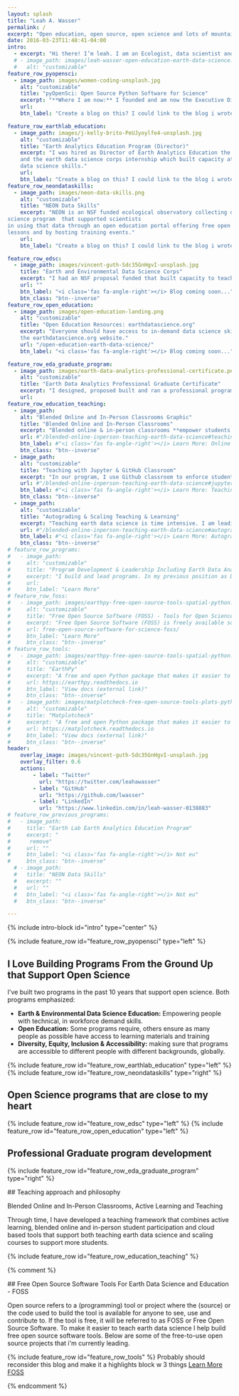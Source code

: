 ```yaml
---
layout: splash
title: "Leah A. Wasser"
permalink: /
excerpt: "Open education, open source, open science and lots of mountains and running."
date: 2016-03-23T11:48:41-04:00
intro:
  - excerpt: "Hi there! I’m leah. I am an Ecologist, data scientist and educator. I develop and lead programs that support open science through community building, outreach and education. I am also an avid long distance mountain trail runner."
  # - image_path: images/leah-wasser-open-education-earth-data-science.jpg
  #   alt: "customizable"
feature_row_pyopensci:
  - image_path: images/women-coding-unsplash.jpg
    alt: "customizable"
    title: "pyOpenSci: Open Source Python Software for Science"
    excerpt: "**Where I am now:** I founded and am now the Executive Director of pyOpenSci - a diverse, global community that supports the Python tools that drive open science through open peer review, training and mentorship. I am incredibly excited to be building this community and look forward to writing about the experience as I learn."
    url:
    btn_label: "Create a blog on this? I could link to the blog i wrote on the pyos website too for now"

feature_row_earthlab_education:
  - image_path: images/j-kelly-brito-PeUJyoylfe4-unsplash.jpg
    alt: "customizable"
    title: "Earth Analytics Education Program (Director)"
    excerpt: "I was hired as Director of Earth Analytics Education the earth analytics education program which supported scientists using complect earth and environmental data to study environmental change. I created several programs here including the earthdatascience.org online education portal, a professional program in earth data analytics,
    and the earth data science corps internship which built capacity at tribal and hispanic serving colleges to teach and to learn earth and environmental 
    data science skills."
    url:
    btn_label: "Create a blog on this? I could link to the blog i wrote on the pyos website too for now"
feature_row_neondataskills:
  - image_path: images/neon-data-skills.png
    alt: "customizable"
    title: "NEON Data Skills"
    excerpt: "NEON is an NSF funded ecological observatory collecting data to support science. I build an earth and environmental data 
science program  that supported scientists
in using that data through an open education portal offering free open education
lessons and by hosting training events."
    url:
    btn_label: "Create a blog on this? I could link to the blog i wrote on the pyos website too for now"

feature_row_edsc:
  - image_path: images/vincent-guth-Sdc35GnHgvI-unsplash.jpg
    title: "Earth and Environmental Data Science Corps"
    excerpt: "I had an NSF proposal funded that built capacity to teach and to learn earth and environmental data science skill at tribal and hispanic serving institutions. The core of the program included a summer program where we provided training to faculty and students in open, reproducible earth and environmental data science skills. The program also provided mentorship to students and training for faculty to support them added data intensive curriculum into their courses."
    url: ""
    btn_label: "<i class='fas fa-angle-right'></i> Blog coming soon..."
    btn_class: "btn--inverse"
feature_row_open_education:
  - image_path: images/open-education-landing.png
    alt: "customizable"
    title: "Open Education Resources: earthdatascience.org"
    excerpt: "Everyone should have access to in-demand data science skills. Publishing curated sets of lessons and courses online allows those who may not have access otherwise to training materials. I build and then published my courses and lessons on 
    the earthdatascience.org website."
    url: "/open-education-earth-data-science/"
    btn_label: "<i class='fas fa-angle-right'></i> Blog coming soon..."

feature_row_eda_graduate_program:
  - image_path: images/earth-data-analytics-professional-certificate.png
    alt: "customizable"
    title: "Earth Data Analytics Professional Graduate Certificate"
    excerpt: "I designed, proposed built and ran a professional program in earth data analytics at CU Boulder. I also developed content for and taught courses. While that program was tuition based and designed to financially support our program, course materials were published online as open education resources."
    url: 
feature_row_education_teaching:
  - image_path:
    alt: "Blended Online and In-Person Classrooms Graphic"
    title: "Blended Online and In-Person Classrooms"
    excerpt: "Blended online & in-person classrooms **empower students to chose the learning approach that best suits their needs**. All of our Earth Analytics courses give students the option to participant in class either asynchronously or synchronously online or in person. Materials are also published as open education resources."
    url: #"/blended-online-inperson-teaching-earth-data-science#teaching-in-blended-online-and-in-person-classrooms"
    btn_label: #"<i class='fas fa-angle-right'></i> Learn More: Online and In Person Learning"
    btn_class: "btn--inverse"
  - image_path:
    alt: "customizable"
    title: "Teaching with Jupyter & GitHub Classroom"
    excerpt: "In our program, I use Github classroom to enforce student skills associated with command line, `git`, sharing code and version control. JupyterHub running on Google Cloud is used to reduce the struggles associated with both setting up software and having sufficient computing resources on local student machines."
    url: #"/blended-online-inperson-teaching-earth-data-science#jupyter-jupyterhub-and-open-reproducible-science"
    btn_label: #"<i class='fas fa-angle-right'></i> Learn More: Teaching with GitHub & Jupyter"
    btn_class: "btn--inverse"
  - image_path:
    alt: "customizable"
    title: "Autograding & Scaling Teaching & Learning"
    excerpt: "Teaching earth data science is time intensive. I am leading development of workflows that reduce the time required to grade student assignments and also provide intermediate feedback to students. This effort involves contributing to existing community tools where possible in support of existing open source efforts."
    url: #"/blended-online-inperson-teaching-earth-data-science#autograding"
    btn_label: #"<i class='fas fa-angle-right'></i> Learn More: Autograding"
    btn_class: "btn--inverse"
# feature_row_programs:
#   - image_path: 
#     alt: "customizable"
#     title: "Program Development & Leadership Including Earth Data Analytics"
#     excerpt: "I build and lead programs. In my previous position as Director of Earth Analytics Education, I built the earth data analytics program at the University of Colorado - Boulder. Before that I developed the NEON Data Skills program."
#     url:
#     btn_label: "Learn More"
# feature_row_foss:
#   - image_path: images/earthpy-free-open-source-tools-spatial-python.png
#     alt: "customizable"
#     title: "Free Open Source Software (FOSS) - Tools for Open Science"
#     excerpt: "Free Open Source Software (FOSS) is freely available software where the code is publicly available for use and contributions. I lead development of and contribute to free tools to support teaching of earth data science skills in our Earth Analytics program."
#     url: free-open-source-software-for-science-foss/
#     btn_label: "Learn More"
#     btn_class: "btn--inverse"
# feature_row_tools:
#   - image_path: images/earthpy-free-open-source-tools-spatial-python.png
#     alt: "customizable"
#     title: "EarthPy"
#     excerpt: "A free and open Python package that makes it easier to plot, manipulate and use spatial data using open source tools like rasterio, geopandas, matplotlib and numpy."
#     url: https://earthpy.readthedocs.io
#     btn_label: "View docs (external link)"
#     btn_class: "btn--inverse"
#   - image_path: images/matplotcheck-free-open-source-tools-plots-python.png
#     alt: "customizable"
#     title: "Matplotcheck"
#     excerpt: "A free and open Python package that makes it easier to test and validate matplotlib plots. This was built to support autograding student assignments but also is useful for writing unit tests for software."
#     url: https://matplotcheck.readthedocs.io
#     btn_label: "View docs (external link)"
#     btn_class: "btn--inverse"
header:
    overlay_image: images/vincent-guth-Sdc35GnHgvI-unsplash.jpg
    overlay_filter: 0.6
    actions:
        - label: "Twitter"
          url: "https://twitter.com/leahawasser"
        - label: "GitHub"
          url: "https://github.com/lwasser"
        - label: "LinkedIn"
          url: "https://www.linkedin.com/in/leah-wasser-0138883"
# feature_row_previous_programs:
#   - image_path: 
#     title: "Earth Lab Earth Analytics Education Program"
#     excerpt: "
#      remove"
#     url: ""
#     btn_label: "<i class='fas fa-angle-right'></i> Not eu"
#     btn_class: "btn--inverse"
  # - image_path:
  #   title: "NEON Data Skills"
  #   excerpt: ""
  #   url: ""
  #   btn_label: "<i class='fas fa-angle-right'></i> Not eu"
  #   btn_class: "btn--inverse"

---
```


{% include intro-block id="intro" type="center" %}

{% include feature_row id="feature_row_pyopensci" type="left" %}

<div markdown="1" class="notice">
<div markdown= "1" class="wide">

<!-- ground zero graphic on the left ??? -->
## I Love Building Programs From the Ground Up that Support Open Science

I've built two programs in the past 10 years that support open 
science. Both programs emphasized:

* **Earth & Environmental Data Science Education:** Empowering people with technical, in workforce demand skills.  
* **Open Education:** Some programs require, others ensure  as many people as possible have access to learning materials and training
* **Diversity, Equity, Inclusion & Accessibility:** making sure that programs are accessible to different people with different backgrounds, globally.
</div>

{% include feature_row id="feature_row_earthlab_education" type="left" %}
{% include feature_row id="feature_row_neondataskills" type="right" %}

</div>


## Open Science programs that are close to my heart 

{% include feature_row id="feature_row_edsc" type="left" %}
{% include feature_row id="feature_row_open_education" type="left" %}

## Professional Graduate program development
{% include feature_row id="feature_row_eda_graduate_program" type="right" %}


<div markdown="1" class="notice--primary">
## Teaching approach and philosophy

Blended Online and In-Person Classrooms, Active Learning and Teaching

Through time, I have developed a teaching framework that combines active
learning, blended online and in-person student participation and cloud based
tools that support both teaching earth data science and scaling courses to
support more students.

{% include feature_row id="feature_row_education_teaching" %}

</div>


<!-- {% include feature_row id="feature_row_foss" type="left" %} -->

{% comment %}
<div markdown="1" class="notice--primary">
## Free  Open Source Software Tools For Earth Data Science and Education - FOSS

Open source refers to a (programming) tool or project where the (source) or
the code used to build the tool is available for anyone to see, use and
contribute to. If the tool is free, it will be referred to as FOSS or Free Open
Source Software. To make it easier to teach earth data science I help build
free open source software tools. Below are some of the free-to-use open source
projects that i'm currently leading.

{% include feature_row id="feature_row_tools" %}
Probably should reconsider this blog and make it a highlights block w 3 things
[Learn More FOSS](/free-open-source-software-tools-for-science-foss/)
</div>
{% endcomment %}
